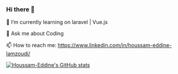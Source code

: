 ### Hi there 👋



🌱 I’m currently learning on laravel | Vue.js


💬 Ask me about Coding


📫 How to reach me: https://www.linkedin.com/in/houssam-eddine-lamzoudi/



[![Houssam-Eddine's GitHub stats](https://github.com/HoussamEddineLamzoudi/HoussamEddineLamzoudi)](https://github.com/HoussamEddineLamzoud/github-readme-stats)
<!--
**HoussamEddineLamzoudi/HoussamEddineLamzoudi** is a ✨ _special_ ✨ repository because its `README.md` (this file) appears on your GitHub profile.

Here are some ideas to get you started:

- 🔭 I’m currently working on ...
- 🌱 I’m currently learning ...
- 👯 I’m looking to collaborate on ...
- 🤔 I’m looking for help with ...
- 💬 Ask me about ...
- 📫 How to reach me: ...
- 😄 Pronouns: ...
- ⚡ Fun fact: ...
-->

